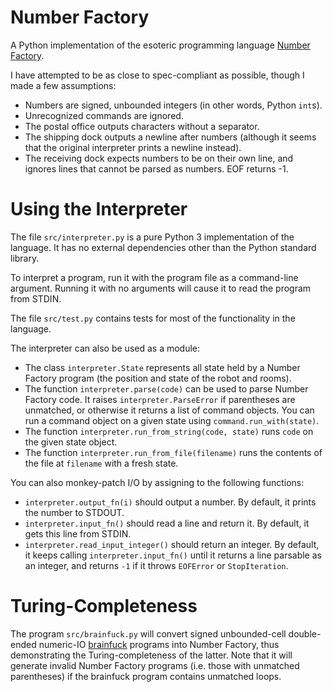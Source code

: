 # Number Factory

A Python implementation of the esoteric programming language
[Number Factory](https://esolangs.org/wiki/Number_Factory).

I have attempted to be as close to spec-compliant as possible, though I made a
few assumptions:

- Numbers are signed, unbounded integers (in other words, Python `int`s).
- Unrecognized commands are ignored.
- The postal office outputs characters without a separator.
- The shipping dock outputs a newline after numbers (although it seems that the
  original interpreter prints a newline instead).
- The receiving dock expects numbers to be on their own line, and ignores lines
  that cannot be parsed as numbers. EOF returns -1.

# Using the Interpreter

The file `src/interpreter.py` is a pure Python 3 implementation of the language.
It has no external dependencies other than the Python standard library.

To interpret a program, run it with the program file as a command-line argument.
Running it with no arguments will cause it to read the program from STDIN.

The file `src/test.py` contains tests for most of the functionality in the
language.

The interpreter can also be used as a module:

- The class `interpreter.State` represents all state held by a Number Factory
  program (the position and state of the robot and rooms).
- The function `interpreter.parse(code)` can be used to parse Number Factory
  code. It raises `interpreter.ParseError` if parentheses are unmatched, or
  otherwise it returns a list of command objects. You can run a command object
  on a given state using `command.run_with(state)`.
- The function `interpreter.run_from_string(code, state)` runs `code` on the
  given state object.
- The function `interpreter.run_from_file(filename)` runs the contents of the
  file at `filename` with a fresh state.

You can also monkey-patch I/O by assigning to the following functions:

- `interpreter.output_fn(i)` should output a number. By default, it prints the
  number to STDOUT.
- `interpreter.input_fn()` should read a line and return it. By default, it
  gets this line from STDIN.
- `interpreter.read_input_integer()` should return an integer. By default, it
  keeps calling `interpreter.input_fn()` until it returns a line parsable as an
  integer, and returns `-1` if it throws `EOFError` or `StopIteration`.
  
# Turing-Completeness

The program `src/brainfuck.py` will convert signed unbounded-cell double-ended
numeric-IO [brainfuck](https://esolangs.org/wiki/brainfuck) programs into
Number Factory, thus demonstrating the Turing-completeness of the latter. Note
that it will generate invalid Number Factory programs (i.e. those with
unmatched parentheses) if the brainfuck program contains unmatched loops.